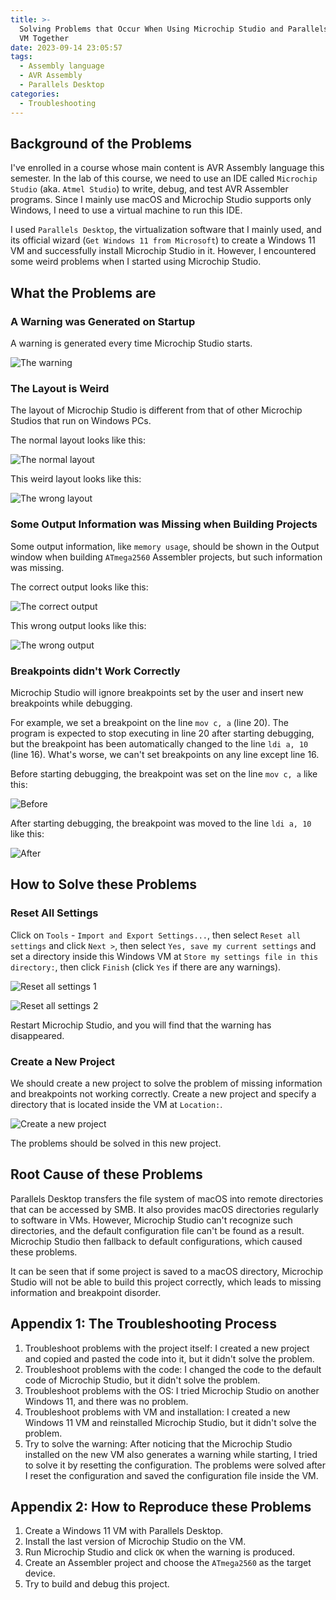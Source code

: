 ```yaml
---
title: >-
  Solving Problems that Occur When Using Microchip Studio and Parallels Desktop
  VM Together
date: 2023-09-14 23:05:57
tags:
  - Assembly language
  - AVR Assembly
  - Parallels Desktop
categories:
  - Troubleshooting
---
```


## Background of the Problems

I've enrolled in a course whose main content is AVR Assembly language this semester. In the lab of this course, we need to use an IDE called `Microchip Studio` (aka. `Atmel Studio`) to write, debug, and test AVR Assembler programs. Since I mainly use macOS and Microchip Studio supports only Windows, I need to use a virtual machine to run this IDE.

I used `Parallels Desktop`, the virtualization software that I mainly used, and its official wizard (`Get Windows 11 from Microsoft`) to create a Windows 11 VM and successfully install Microchip Studio in it. However, I encountered some weird problems when I started using Microchip Studio.

## What the Problems are

### A Warning was Generated on Startup

A warning is generated every time Microchip Studio starts.

![The warning](https://cdn.jsdelivr.net/gh/classmateada/site-pictures/img/20230915000402.png)

### The Layout is Weird

The layout of Microchip Studio is different from that of other Microchip Studios that run on Windows PCs.

The normal layout looks like this:

![The normal layout](https://cdn.jsdelivr.net/gh/classmateada/site-pictures/img/20230915003845.png)

This weird layout looks like this:

![The wrong layout](https://cdn.jsdelivr.net/gh/classmateada/site-pictures/img/20230915001655.png)

### Some Output Information was Missing when Building Projects

Some output information, like `memory usage`, should be shown in the Output window when building `ATmega2560` Assembler projects, but such information was missing.

The correct output looks like this:

![The correct output](https://cdn.jsdelivr.net/gh/classmateada/site-pictures/img/20230915003745.png)

This wrong output looks like this:

![The wrong output](https://cdn.jsdelivr.net/gh/classmateada/site-pictures/img/20230915001847.png)

### Breakpoints didn't Work Correctly

Microchip Studio will ignore breakpoints set by the user and insert new breakpoints while debugging.

For example, we set a breakpoint on the line `mov c, a` (line 20). The program is expected to stop executing in line 20 after starting debugging, but the breakpoint has been automatically changed to the line `ldi a, 10` (line 16). What's worse, we can't set breakpoints on any line except line 16.

Before starting debugging, the breakpoint was set on the line `mov c, a` like this:

![Before](https://cdn.jsdelivr.net/gh/classmateada/site-pictures/img/20230915002409.png)

After starting debugging, the breakpoint was moved to the line `ldi a, 10` like this:

![After](https://cdn.jsdelivr.net/gh/classmateada/site-pictures/img/20230915002544.png)

## How to Solve these Problems

### Reset All Settings

Click on `Tools` - `Import and Export Settings...`, then select `Reset all settings` and click `Next >`, then select `Yes, save my current settings` and set a directory inside this Windows VM at `Store my settings file in this directory:`, then click `Finish` (click `Yes` if there are any warnings).

![Reset all settings 1](https://cdn.jsdelivr.net/gh/classmateada/site-pictures/img/20230915002751.png)

![Reset all settings 2](https://cdn.jsdelivr.net/gh/classmateada/site-pictures/img/20230915003133.png)

Restart Microchip Studio, and you will find that the warning has disappeared.

### Create a New Project

We should create a new project to solve the problem of missing information and breakpoints not working correctly. Create a new project and specify a directory that is located inside the VM at `Location:`.

![Create a new project](https://cdn.jsdelivr.net/gh/classmateada/site-pictures/img/20230915031044.png)

The problems should be solved in this new project.

## Root Cause of these Problems

Parallels Desktop transfers the file system of macOS into remote directories that can be accessed by SMB. It also provides macOS directories regularly to software in VMs. However, Microchip Studio can't recognize such directories, and the default configuration file can't be found as a result. Microchip Studio then fallback to default configurations, which caused these problems.

It can be seen that if some project is saved to a macOS directory, Microchip Studio will not be able to build this project correctly, which leads to missing information and breakpoint disorder.

## Appendix 1: The Troubleshooting Process

1. Troubleshoot problems with the project itself: I created a new project and copied and pasted the code into it, but it didn't solve the problem.
2. Troubleshoot problems with the code: I changed the code to the default code of Microchip Studio, but it didn't solve the problem.
3. Troubleshoot problems with the OS: I tried Microchip Studio on another Windows 11, and there was no problem.
4. Troubleshoot problems with VM and installation: I created a new Windows 11 VM and reinstalled Microchip Studio, but it didn't solve the problem.
5. Try to solve the warning: After noticing that the Microchip Studio installed on the new VM also generates a warning while starting, I tried to solve it by resetting the configuration. The problems were solved after I reset the configuration and saved the configuration file inside the VM.

## Appendix 2: How to Reproduce these Problems

1. Create a Windows 11 VM with Parallels Desktop.
2. Install the last version of Microchip Studio on the VM.
3. Run Microchip Studio and click `OK` when the warning is produced.
4. Create an Assembler project and choose the `ATmega2560` as the target device.
5. Try to build and debug this project.
